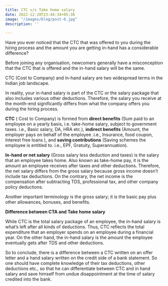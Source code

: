 ```yaml
---
title: CTC v/s Take home salary
date: 2022-12-28T23:44:34+05:30
image: "/images/blog/post-6.jpg"
description: ''

---
```

Have you ever noticed that the CTC that was offered to you during the hiring process and the amount you are getting in-hand has a considerable difference?

Before joining any organisation, newcomers generally have a misconception that the CTC that is offered and the in-hand salary will be the same.

CTC (Cost to Company) and in-hand salary are two widespread terms in the Indian job landscape.

In reality, your in-hand salary is part of the CTC or the salary package that also includes various other deductions. Therefore, the salary you receive at the month-end significantly differs from what the company offers you during the hiring process.

**CTC** ( Cost to Company) is formed from **direct benefits** (Sum paid to an employee on a yearly basis, i.e. take-home salary, subject to government taxes. i.e., Basic salary, DA, HRA etc.), **indirect benefits** (Amount, the employer pays on behalf of the employee .i.e., Insurance, food coupon, Interest free loans ), and **saving contributions** (Saving schemes the employee is entitled to. i.e., EPF, Gratuity, Superannuation).

**In-hand or net salary** (Gross salary less deduction and taxes) is the salary that an employee takes home. Also known as take-home pay, it is the amount an employee receives after taxes and other deductions. Therefore, the net salary differs from the gross salary because gross income doesn’t include tax deductions. On the contrary, the net income is the compensation after subtracting TDS, professional tax, and other company policy deductions.

Another important terminology is the gross salary; it is the basic pay plus other allowances, bonuses, and benefits.

**Difference between CTA and Take home salary**

While CTC is the total salary package of an employee, the in-hand salary is what’s left after all kinds of deductions. Thus, CTC reflects the total expenditure that an employer spends on an employee during a financial year. On the other hand, the in-hand salary is the amount the employee eventually gets after TDS and other deductions.

So to conclude, there is a difference between a CTC written on an offer letter and a hand salary written on the credit side of a bank statement. So one should have complete knowledge of their tax deductions, other deductions etc., so that he can differentiate between CTC and in hand salary and save himself from undue disappointment at the time of salary credited into the bank.